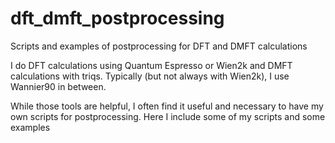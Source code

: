# dft_dmft_postprocessing
Scripts and examples of postprocessing for DFT and DMFT calculations

I do DFT calculations using Quantum Espresso or Wien2k and DMFT calculations with triqs. Typically (but not always with Wien2k), I use Wannier90 in between.

While those tools are helpful, I often find it useful and necessary to have my own scripts for postprocessing. Here I include some of my scripts and some examples
